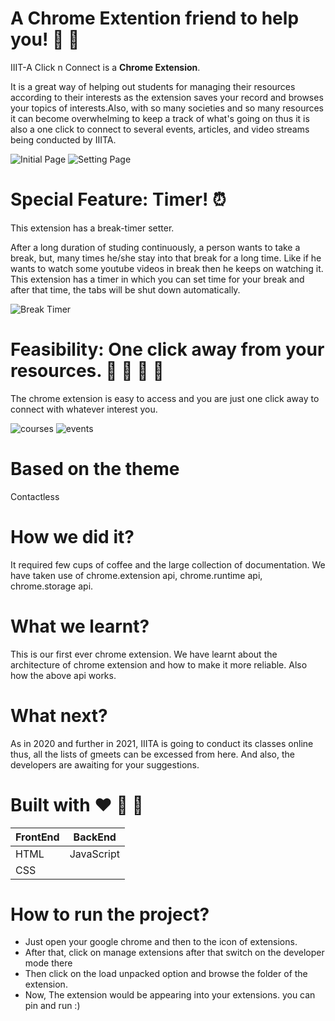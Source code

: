 # A Chrome Extention friend to help you! 🥰 👾 

IIIT-A Click n Connect is a **Chrome Extension**.

It is a great way of helping out students for managing their resources according to their interests as the extension saves your record and browses your topics of interests.Also, with so many societies and so many resources it can become overwhelming to keep a track of what's going on thus it is also a one click to connect to several events, articles, and video streams being conducted by IIITA.

![Initial Page](/images/initial_page.JPG)
![Setting Page](/images/setting_page.JPG)

# Special Feature: Timer! ⏰ 
This extension has a break-timer setter. 

After a long duration of studing continuously, a person wants to take a break, but, many times he/she stay into that break for a long time. Like if he wants to watch some youtube videos in break then he keeps on watching it. This extension has a timer in which you can set time for your break and after that time, the tabs will be shut down automatically.

![Break Timer](/images/break_timer.JPG)

# Feasibility: One click away from your resources. 📕 📗 📘 📙
The chrome extension is easy to access and you are just one click away to connect with whatever interest you.

![courses](/images/courses.JPG)
![events](/images/events.JPG)

# Based on the theme 
Contactless

# How we did it?
It required few cups of coffee and the large collection of documentation. We have taken use of chrome.extension api, chrome.runtime api, chrome.storage api. 

# What we learnt?
This is our first ever chrome extension. We have learnt about the architecture of chrome extension and how to make it more reliable. Also how the above api works. 

# What next?
As in 2020 and further in 2021, IIITA is going to conduct its classes online thus, all the lists of gmeets can be excessed from here. And also, the developers are awaiting for your suggestions.

# Built with ❤️ 🧡 💛

| FrontEnd    | BackEnd     |
| ----------- | ----------- |
| HTML        | JavaScript  |
| CSS         |             |

# How to run the project?

* Just open your google chrome and then to the icon of extensions. 
* After that, click on manage extensions after that switch on the developer mode there
* Then click on the load unpacked option and browse the folder of the extension. 
* Now, The extension would be appearing into your extensions. you can pin and run :)
